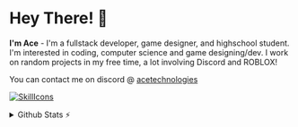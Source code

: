 # Hey There! 👋
**I'm Ace** - I'm a fullstack developer, game designer, and highschool student. I'm interested in coding, computer science and game designing/dev. I work on random projects in my free time, a lot involving Discord and ROBLOX!

You can contact me on discord @ [acetechnologies](https://discord.com/users/1059224639462711497)

[![SkillIcons](https://skillicons.dev/icons?i=lua,js,ts,html,css,react,tailwind,nodejs,py,cs,cpp)](https://skillicons.dev)<br/>

<details>
  <summary>Github Stats ⚡</summary>
  
  <a href="#">![Github stats](https://github-readme-stats.vercel.app/api?username=acetechh&theme=github_dark_dimmed&count_private=true&hide_border=true&line_height=20)</a>
  <a href="#">![Top Langs](https://github-readme-stats.vercel.app/api/top-langs/?username=acetechh&layout=compact&theme=github_dark_dimmed&count_private=true&hide_border=true)</a>
</details>
